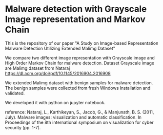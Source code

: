 # Malware detection with Grayscale Image representation and Markov Chain


This is the repository of our paper "A Study on Image-based Representation Malware Detection Utilizing Extended Malimg Dataset"

We compare two different image representation with Grayscale image and High Order Markov Chain for malware detection.  Dataset Grayscale image are Malimg dataset from Nataraj https://dl.acm.org/doi/pdf/10.1145/2016904.2016908

We extended Malimg dataset with benign samples for malware detection. The benign samples were collected from fresh Windows Installation and validated.

We developed it with python on jupyter notebook. 

reference:
Nataraj, L., Karthikeyan, S., Jacob, G., & Manjunath, B. S. (2011, July). Malware images: visualization and automatic classification. In Proceedings of the 8th international symposium on visualization for cyber security (pp. 1-7).
